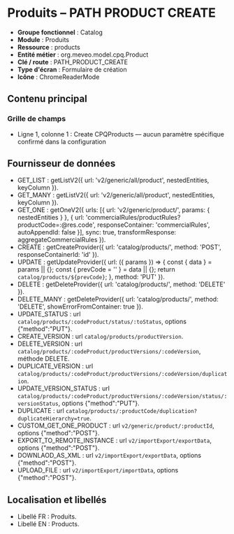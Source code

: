 # Produits – PATH PRODUCT CREATE

- **Groupe fonctionnel** : Catalog
- **Module** : Produits
- **Ressource** : products
- **Entité métier** : org.meveo.model.cpq.Product
- **Clé / route** : PATH_PRODUCT_CREATE
- **Type d'écran** : Formulaire de création
- **Icône** : ChromeReaderMode

## Contenu principal
### Grille de champs
- Ligne 1, colonne 1 : Create CPQProducts — aucun paramètre spécifique confirmé dans la configuration

## Fournisseur de données
- GET_LIST : getListV2({
  url: 'v2/generic/all/product',
  nestedEntities,
  keyColumn
}).
- GET_MANY : getListV2({
  url: 'v2/generic/all/product',
  nestedEntities,
  keyColumn
}).
- GET_ONE : getOneV2({
  urls: [{
    url: 'v2/generic/product/',
    params: {
      nestedEntities
    }
  }, {
    url: 'commercialRules/productRules?productCode=:@res.code',
    responseContainer: 'commercialRules',
    autoAppendId: false
  }],
  sync: true,
  transformResponse: aggregateCommercialRules
}).
- CREATE : getCreateProvider({
  url: 'catalog/products/',
  method: 'POST',
  responseContainerId: 'id'
}).
- UPDATE : getUpdateProvider({
  url: ({
    params
  }) => {
    const {
      data
    } = params || {};
    const {
      prevCode = ''
    } = data || {};
    return `catalog/products/${prevCode}`;
  },
  method: 'PUT'
}).
- DELETE : getDeleteProvider({
  url: 'catalog/products/',
  method: 'DELETE'
}).
- DELETE_MANY : getDeleteProvider({
  url: 'catalog/products/',
  method: 'DELETE',
  showErrorFromContainer: true
}).
- UPDATE_STATUS : url `catalog/products/:codeProduct/status/:toStatus`, options {"method":"PUT"}.
- CREATE_VERSION : url `catalog/products/productVersion`.
- DELETE_VERSION : url `catalog/products/:codeProduct/productVersions/:codeVersion`, méthode DELETE.
- DUPLICATE_VERSION : url `catalog/products/:codeProduct/productVersions/:codeVersion/duplication`.
- UPDATE_VERSION_STATUS : url `catalog/products/:codeProduct/productVersions/:codeVersion/status/:versionStatus`, options {"method":"PUT"}.
- DUPLICATE : url `catalog/products/:productCode/duplication?duplicateHierarchy=true`.
- CUSTOM_GET_ONE_PRODUCT : url `v2/generic/product/:productId`, options {"method":"POST"}.
- EXPORT_TO_REMOTE_INSTANCE : url `v2/importExport/exportData`, options {"method":"POST"}.
- DOWNLAOD_AS_XML : url `v2/importExport/exportData`, options {"method":"POST"}.
- UPLOAD_FILE : url `v2/importExport/importData`, options {"method":"POST"}.

## Localisation et libellés
- Libellé FR : Produits.
- Libellé EN : Products.
